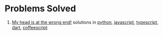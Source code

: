 # Problems Solved

1. [My head is at the wrong end!](https://www.codewars.com/kata/56f699cd9400f5b7d8000b55 "fix the meerkat") solutions in [python](codewars/python/fix_the_meerkat.py), [javascript](codewars/javascript/fixTheMeerkat.js), [typescript](codewars/typescript/fixTheMeerkat.ts), [dart](codewars/dart/fixTheMeerkat.dart), [coffeescript](codewars/coffeescript/fixTheMeerkat.coffee)


